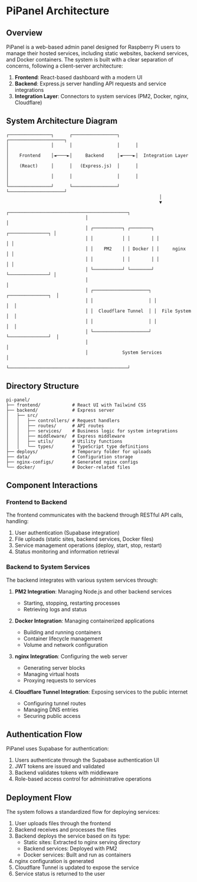 # PiPanel Architecture

## Overview

PiPanel is a web-based admin panel designed for Raspberry Pi users to manage their hosted services, including static websites, backend services, and Docker containers. The system is built with a clear separation of concerns, following a client-server architecture:

1. **Frontend**: React-based dashboard with a modern UI
2. **Backend**: Express.js server handling API requests and service integrations
3. **Integration Layer**: Connectors to system services (PM2, Docker, nginx, Cloudflare)

## System Architecture Diagram

```
┌────────────────┐      ┌─────────────────┐      ┌─────────────────────┐
│                │      │                 │      │                     │
│    Frontend    │◄────►│     Backend     │◄────►│  Integration Layer  │
│    (React)     │      │   (Express.js)  │      │                     │
│                │      │                 │      │                     │
└────────────────┘      └─────────────────┘      └─────────────────────┘
                                                          │
                                                          ▼
                              ┌─────────────────────────────────────────────┐
                              │                                             │
                              │ ┌───────────┐ ┌────────┐ ┌───────────────┐ │
                              │ │           │ │        │ │               │ │
                              │ │    PM2    │ │ Docker │ │     nginx     │ │
                              │ │           │ │        │ │               │ │
                              │ └───────────┘ └────────┘ └───────────────┘ │
                              │                                             │
                              │ ┌─────────────────────┐ ┌───────────────┐  │
                              │ │                     │ │               │  │
                              │ │  Cloudflare Tunnel  │ │  File System  │  │
                              │ │                     │ │               │  │
                              │ └─────────────────────┘ └───────────────┘  │
                              │                                             │
                              │             System Services                 │
                              └─────────────────────────────────────────────┘
```

## Directory Structure

```
pi-panel/
├── frontend/            # React UI with Tailwind CSS
├── backend/             # Express server
│   ├── src/
│   │   ├── controllers/ # Request handlers
│   │   ├── routes/      # API routes
│   │   ├── services/    # Business logic for system integrations
│   │   ├── middleware/  # Express middleware
│   │   ├── utils/       # Utility functions
│   │   └── types/       # TypeScript type definitions
├── deploys/             # Temporary folder for uploads
├── data/                # Configuration storage
├── nginx-configs/       # Generated nginx configs
└── docker/              # Docker-related files
```

## Component Interactions

### Frontend to Backend

The frontend communicates with the backend through RESTful API calls, handling:

1. User authentication (Supabase integration)
2. File uploads (static sites, backend services, Docker files)
3. Service management operations (deploy, start, stop, restart)
4. Status monitoring and information retrieval

### Backend to System Services

The backend integrates with various system services through:

1. **PM2 Integration**: Managing Node.js and other backend services

   - Starting, stopping, restarting processes
   - Retrieving logs and status

2. **Docker Integration**: Managing containerized applications

   - Building and running containers
   - Container lifecycle management
   - Volume and network configuration

3. **nginx Integration**: Configuring the web server

   - Generating server blocks
   - Managing virtual hosts
   - Proxying requests to services

4. **Cloudflare Tunnel Integration**: Exposing services to the public internet
   - Configuring tunnel routes
   - Managing DNS entries
   - Securing public access

## Authentication Flow

PiPanel uses Supabase for authentication:

1. Users authenticate through the Supabase authentication UI
2. JWT tokens are issued and validated
3. Backend validates tokens with middleware
4. Role-based access control for administrative operations

## Deployment Flow

The system follows a standardized flow for deploying services:

1. User uploads files through the frontend
2. Backend receives and processes the files
3. Backend deploys the service based on its type:
   - Static sites: Extracted to nginx serving directory
   - Backend services: Deployed with PM2
   - Docker services: Built and run as containers
4. nginx configuration is generated
5. Cloudflare Tunnel is updated to expose the service
6. Service status is returned to the user
